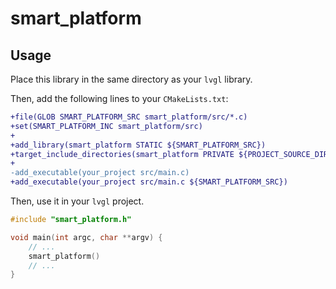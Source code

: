 # smart_platform

## Usage

Place this library in the same directory as your `lvgl` library.

Then, add the following lines to your `CMakeLists.txt`:

```diff
+file(GLOB SMART_PLATFORM_SRC smart_platform/src/*.c)
+set(SMART_PLATFORM_INC smart_platform/src)
+
+add_library(smart_platform STATIC ${SMART_PLATFORM_SRC})
+target_include_directories(smart_platform PRIVATE ${PROJECT_SOURCE_DIR}/smart_platform)
+
-add_executable(your_project src/main.c)
+add_executable(your_project src/main.c ${SMART_PLATFORM_SRC})

```

Then, use it in your `lvgl` project.

```cpp
#include "smart_platform.h"

void main(int argc, char **argv) {
    // ...
    smart_platform()
    // ...
}
```
